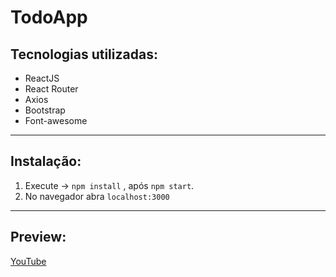 # TodoApp

## Tecnologias utilizadas:

  - ReactJS
  - React Router
  - Axios
  - Bootstrap
  - Font-awesome
  
---

## Instalação:

1. Execute -> `npm install` , após `npm start`.
1. No navegador abra `localhost:3000`

---

## Preview:
[YouTube](https://www.youtube.com/watch?v=Pw_Qvjru168)